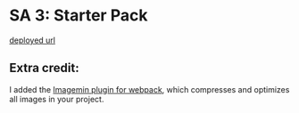 # SA 3: Starter Pack

[deployed url](http://sathvi-cs52-starter.surge.sh/)

## Extra credit: 
I added the [Imagemin plugin for webpack](https://github.com/Klathmon/imagemin-webpack-plugin), which compresses and optimizes all images in your project. 
